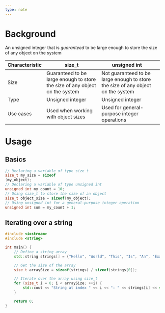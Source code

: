 ```yaml
---
type: note
---
```

# Background
An unsigned integer that is *guaranteed* to be large enough to store the size of any object on the system

| Characteristic | size_t                                                                      | unsigned int                                                                    |     |
| -------------- | --------------------------------------------------------------------------- | ------------------------------------------------------------------------------- | --- |
| Size           | Guaranteed to be large enough to store the size of any object on the system | Not guaranteed to be large enough to store the size of any object on the system |     |
| Type           | Unsigned integer                                                            | Unsigned integer                                                                |     |
| Use cases      | Used when working with object sizes                                         | Used for general-purpose integer operations                                     |     |


# Usage
## Basics
```cpp
// Declaring a variable of type size_t
size_t my_size = sizeof
(my_object);
// Declaring a variable of type unsigned int
unsigned int my_count = 10;
// Using size_t to store the size of an object
size_t object_size = sizeof(my_object);
// Using unsigned int for a general-purpose integer operation
unsigned int sum = my_count + 1;
```
## Iterating over a string
```cpp
#include <iostream>
#include <string>

int main() {
    // Define a string array
    std::string strings[] = {"Hello", "World", "This", "Is", "An", "Example"};

    // Get the size of the array
    size_t arraySize = sizeof(strings) / sizeof(strings[0]);

    // Iterate over the array using size_t
    for (size_t i = 0; i < arraySize; ++i) {
        std::cout << "String at index " << i << ": " << strings[i] << std::endl;
    }

    return 0;
}

```
